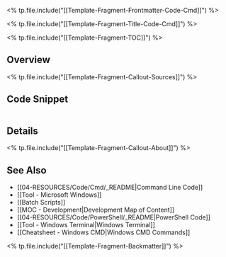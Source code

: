 <% tp.file.include("[[Template-Fragment-Frontmatter-Code-Cmd]]") %>

<% tp.file.include("[[Template-Fragment-Title-Code-Cmd]]") %>

<% tp.file.include("[[Template-Fragment-TOC]]") %>

## Overview

<% tp.file.include("[[Template-Fragment-Callout-Sources]]") %>

## Code Snippet

```powershell

```

## Details

<% tp.file.include("[[Template-Fragment-Callout-About]]") %>

## See Also

- [[04-RESOURCES/Code/Cmd/_README|Command Line Code]]
- [[Tool - Microsoft Windows]]
- [[Batch Scripts]]
- [[MOC - Development|Development Map of Content]]
- [[04-RESOURCES/Code/PowerShell/_README|PowerShell Code]]
- [[Tool - Windows Terminal|Windows Terminal]]
- [[Cheatsheet - Windows CMD|Windows CMD Commands]]

<% tp.file.include("[[Template-Fragment-Backmatter]]") %>
